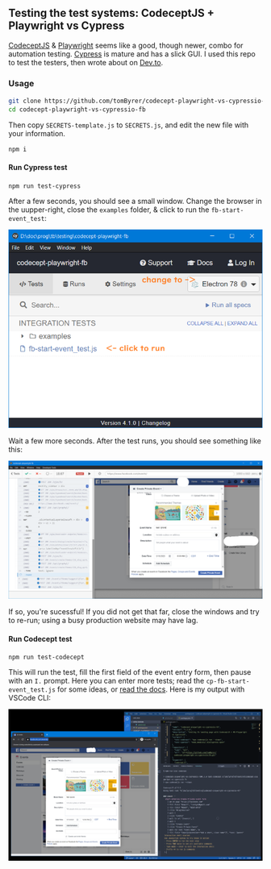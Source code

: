 ## Testing the test systems: CodeceptJS + Playwright vs Cypress

[CodeceptJS](https://codecept.io/) & [Playwright](https://github.com/microsoft/playwright) seems like a good, though newer, combo for automation testing.  [Cypress](https://github.com/cypress-io/cypress) is mature and has a slick GUI.  I used this repo to test the testers, then wrote about on [Dev.to](https://dev.to/tombyrer/testing-testers-codeceptjs-playwright-vs-cypressio-28pc).

### Usage

```bash
git clone https://github.com/tomByrer/codecept-playwright-vs-cypressio-fb.git
cd codecept-playwright-vs-cypressio-fb
```

Then copy `SECRETS-template.js` to `SECRETS.js`, and edit the new file with your information. 

```bash
npm i
```

#### Run Cypress test

`npm run test-cypress`

After a few seconds, you should see a small window.   Change the browser in the uupper-right, close the `examples` folder, & click to run the `fb-start-event_test`:

![cypress boot window](/pic/cypress-start-test-directions.png)

Wait a few more seconds.  After the test runs, you should see something like this:

![cypress test ran](/pic/cypress-test-ran-smaller.png)

If so, you're sucessful!   If you did not get that far, close the windows and try to re-run; using a busy production website may have lag.

#### Run Codecept test

`npm run test-codecept`

This will run the test, fill the first field of the event entry form, then pause with an `I.` prompt.  Here you can enter more tests; read the `cp-fb-start-event_test.js` for some ideas, or [read the docs](https://codecept.io/helpers/Playwright/#configuration).  Here is my output with VSCode CLI:

![CodeceptJS running with Playwright](/pic/codecept-test.png)